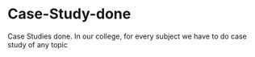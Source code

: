 # Case-Study-done
Case Studies done. In our college, for every subject we have to do case study of any topic
